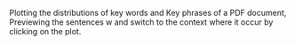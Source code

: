 Plotting the distributions of key words and Key phrases of a PDF document, 
Previewing the sentences w
and switch to the context where it occur by clicking on the plot.
